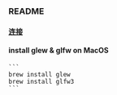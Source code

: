 ### README

#### [连接](https://www.jianshu.com/p/6bda18e953f6)

#### install glew & glfw on MacOS
    ```
    brew install glew
    brew install glfw3
    ```
    


